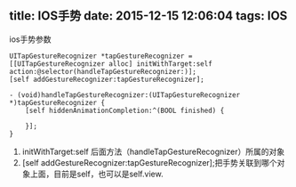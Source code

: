title: IOS手势
date: 2015-12-15 12:06:04
tags:	IOS
---


ios手势参数  

```
UITapGestureRecognizer *tapGestureRecognizer = [[UITapGestureRecognizer alloc] initWithTarget:self action:@selector(handleTapGestureRecognizer:)];
[self addGestureRecognizer:tapGestureRecognizer];

- (void)handleTapGestureRecognizer:(UITapGestureRecognizer *)tapGestureRecognizer {
    [self hiddenAnimationCompletion:^(BOOL finished) {
        
    }];
}
```
1. initWithTarget:self  后面方法（handleTapGestureRecognizer）所属的对象
2. [self addGestureRecognizer:tapGestureRecognizer];把手势关联到哪个对象上面，目前是self，也可以是self.view.
